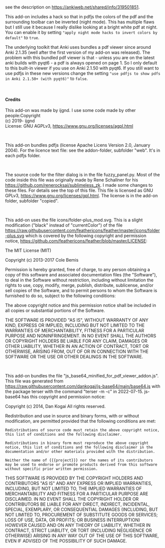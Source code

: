see the description on https://ankiweb.net/shared/info/319501851.

This add-on includes a hack so that in pdfjs the colors of the pdf and the 
surrounding toolbar can be inverted (night mode). This has multiple flaws
but I still use it because I really dislike looking at a bright white pdf
at night. You can enable it by setting 
`"apply night mode hacks to invert colors by default"` to `true`.

The underlying toolkit that Anki uses bundles a pdf viewer since around
Anki 2.1.35 (well after the first version of my add-on was released). The 
problem with this bundled pdf viewer is that - unless you are on the 
latest anki builds with pyqt6 - a pdf is always opened on page 1. So 
I only default to this built-in viewer if you use on Anki 2.1.50 with pyqt6. 
If you still want to use pdfjs in these new versions change the setting 
`"use pdfjs to show pdfs in Anki 2.1.50+ (with pyqt6)"` to `false`.

&nbsp;
&nbsp;
&nbsp;
&nbsp;
&nbsp;
&nbsp;

#### Credits
This add-on was made by ijgnd. I use some code made by other people:Copyright<br>
(c) 2019- ijgnd<br>
License: GNU AGPLv3, https://www.gnu.org/licenses/agpl.html

&nbsp;

This add-on bundles pdfjs (license Apache Licens Version 2.0, January 2004).
For the licence text file: see the addon-folder, subfolder "web". It's in each
pdfjs folder.

&nbsp;

The source code for the filter dialog is in the file fuzzy_panel.py. Most of
the code inside this file was originally made by Rene Schallner for his 
https://github.com/renerocksai/sublimeless_zk. I made some changes to these files. 
For details see the top of this file. This file is licensed as GNU GPLv3, 
https://www.gnu.org/licenses/gpl.html. The license is in the add-on folder, subfolder
"copied".

&nbsp;
&nbsp;

This add-on uses the file icons/folder-plus_mod.svg. This is a slight modification 
("black" instead of "currentColor") of the file 
https://raw.githubusercontent.com/feathericons/feather/master/icons/folder-plus.svg 
which is covered by the following copyright and permission notice,
https://github.com/feathericons/feather/blob/master/LICENSE:

The MIT License (MIT)

Copyright (c) 2013-2017 Cole Bemis

Permission is hereby granted, free of charge, to any person obtaining a copy
of this software and associated documentation files (the "Software"), to deal
in the Software without restriction, including without limitation the rights
to use, copy, modify, merge, publish, distribute, sublicense, and/or sell
copies of the Software, and to permit persons to whom the Software is
furnished to do so, subject to the following conditions:

The above copyright notice and this permission notice shall be included in all
copies or substantial portions of the Software.

THE SOFTWARE IS PROVIDED "AS IS", WITHOUT WARRANTY OF ANY KIND, EXPRESS OR
IMPLIED, INCLUDING BUT NOT LIMITED TO THE WARRANTIES OF MERCHANTABILITY,
FITNESS FOR A PARTICULAR PURPOSE AND NONINFRINGEMENT. IN NO EVENT SHALL THE
AUTHORS OR COPYRIGHT HOLDERS BE LIABLE FOR ANY CLAIM, DAMAGES OR OTHER
LIABILITY, WHETHER IN AN ACTION OF CONTRACT, TORT OR OTHERWISE, ARISING FROM,
OUT OF OR IN CONNECTION WITH THE SOFTWARE OR THE USE OR OTHER DEALINGS IN THE
SOFTWARE.

&nbsp;
&nbsp;

This add-on bundles the file "js_base64_minified_for_pdf_viewer_addon.js". This file was generated
from https://raw.githubusercontent.com/dankogai/js-base64/main/base64.js with the package terser
with the command "terser -m -c" in 2022-07-15. js-base64 has this copyright and permission notice:

Copyright (c) 2014, Dan Kogai All rights reserved.

Redistribution and use in source and binary forms, with or without modification, are permitted provided that the following conditions are met:

    Redistributions of source code must retain the above copyright notice, this list of conditions and the following disclaimer.

    Redistributions in binary form must reproduce the above copyright notice, this list of conditions and the following disclaimer in the documentation and/or other materials provided with the distribution.

    Neither the name of {{{project}}} nor the names of its contributors may be used to endorse or promote products derived from this software without specific prior written permission.

THIS SOFTWARE IS PROVIDED BY THE COPYRIGHT HOLDERS AND CONTRIBUTORS "AS IS" AND ANY EXPRESS OR IMPLIED WARRANTIES, INCLUDING, BUT NOT LIMITED TO, THE IMPLIED WARRANTIES OF MERCHANTABILITY AND FITNESS FOR A PARTICULAR PURPOSE ARE DISCLAIMED. IN NO EVENT SHALL THE COPYRIGHT HOLDER OR CONTRIBUTORS BE LIABLE FOR ANY DIRECT, INDIRECT, INCIDENTAL, SPECIAL, EXEMPLARY, OR CONSEQUENTIAL DAMAGES (INCLUDING, BUT NOT LIMITED TO, PROCUREMENT OF SUBSTITUTE GOODS OR SERVICES; LOSS OF USE, DATA, OR PROFITS; OR BUSINESS INTERRUPTION) HOWEVER CAUSED AND ON ANY THEORY OF LIABILITY, WHETHER IN CONTRACT, STRICT LIABILITY, OR TORT (INCLUDING NEGLIGENCE OR OTHERWISE) ARISING IN ANY WAY OUT OF THE USE OF THIS SOFTWARE, EVEN IF ADVISED OF THE POSSIBILITY OF SUCH DAMAGE.


